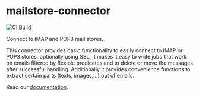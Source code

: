 # mailstore-connector

[![CI Build](https://github.com/axonivy-market/mailstore-connector/actions/workflows/ci.yml/badge.svg)](https://github.com/axonivy-market/mailstore-connector/actions/workflows/ci.yml)

Connect to IMAP and POP3 mail stores.

This connector provides basic functionality to easily connect to IMAP or POP3 stores, optionally using SSL. It makes it easy to write jobs that work on emails filtered by flexible predicates and to delete or move the messages after successful handling. Additionally it provides convenience functions to extract certain parts (texts, images,...) out of emails.

Read our [documentation](mailstore-connector-product/README.md).
